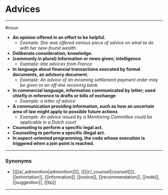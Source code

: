 # Advices
---
#noun
- **An opinion offered in an effort to be helpful.**
	- _Example: She was offered various piece of advice on what to do with her new-found wealth._
- **Deliberate consideration; knowledge.**
- **(commonly in plural) Information or news given; intelligence**
	- _Example: late advices from France_
- **In language about financial transactions executed by formal documents, an advisory document.**
	- _Example: An advice of an incoming settlement payment order may be given to an off-line receiving bank._
- **In commercial language, information communicated by letter; used chiefly in reference to drafts or bills of exchange**
	- _Example: a letter of advice_
- **A communication providing information, such as how an uncertain area of law might apply to possible future actions**
	- _Example: An advice issued by a Monitoring Committee could be applicable in a Dutch court_
- **Counseling to perform a specific legal act.**
- **Counseling to perform a specific illegal act.**
- **In aspect-oriented programming, the code whose execution is triggered when a join point is reached.**
---
### Synonyms
- [[[[a/_admonition|admonition]]]], [[[[c/_counsel|counsel]]]], [[exhortation]], [[information]], [[notice]], [[recommendation]], [[rede]], [[suggestion]], [[tip]]
---

